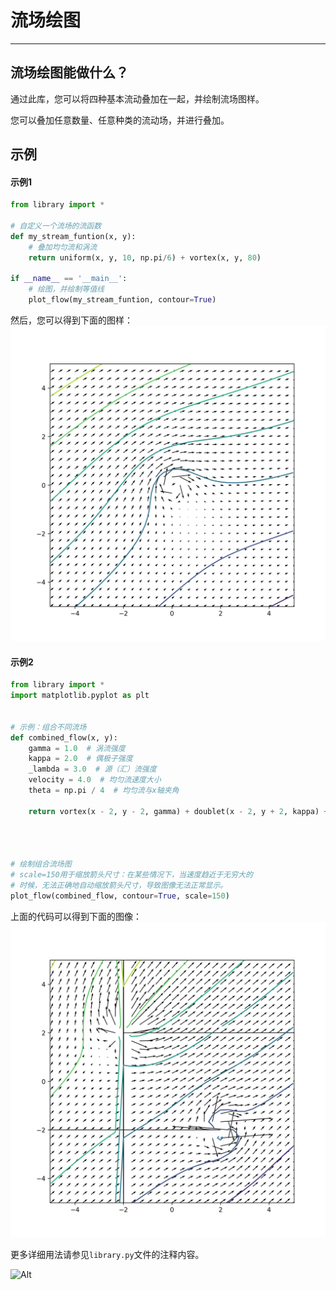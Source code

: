 # 流场绘图

---

## 流场绘图能做什么？
通过此库，您可以将四种基本流动叠加在一起，并绘制流场图样。

您可以叠加任意数量、任意种类的流动场，并进行叠加。

## 示例
#### 示例1
```python
from library import *

# 自定义一个流场的流函数
def my_stream_funtion(x, y):
    # 叠加均匀流和涡流
    return uniform(x, y, 10, np.pi/6) + vortex(x, y, 80)

if __name__ == '__main__':
    # 绘图，并绘制等值线
    plot_flow(my_stream_funtion, contour=True)
```
然后，您可以得到下面的图样：
![img.png](plots/example-1.png)

#### 示例2
```python
from library import *
import matplotlib.pyplot as plt


# 示例：组合不同流场
def combined_flow(x, y):
    gamma = 1.0  # 涡流强度
    kappa = 2.0  # 偶极子强度
    _lambda = 3.0  # 源（汇）流强度
    velocity = 4.0  # 均匀流速度大小
    theta = np.pi / 4  # 均匀流与x轴夹角

    return vortex(x - 2, y - 2, gamma) + doublet(x - 2, y + 2, kappa) + source(x + 2, y - 2, _lambda) + uniform(x, y,
                                                                                                                velocity,
                                                                                                                theta)


# 绘制组合流场图
# scale=150用于缩放箭头尺寸：在某些情况下，当速度趋近于无穷大的
# 时候，无法正确地自动缩放箭头尺寸，导致图像无法正常显示。
plot_flow(combined_flow, contour=True, scale=150)
```

上面的代码可以得到下面的图像：
![img.png](plots/example-2.png)

更多详细用法请参见`library.py`文件的注释内容。


![Alt](https://repobeats.axiom.co/api/embed/5aa5b06c6126a2f9e5c1820e958bf1c398692cf2.svg "Repobeats analytics image")